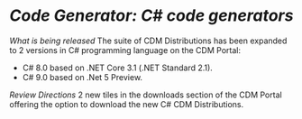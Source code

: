 # *Code Generator: C# code generators*

_What is being released_
The suite of CDM Distributions has been expanded to 2 versions in C# programming language on the CDM Portal:

* C# 8.0 based on .NET Core 3.1 (.NET Standard 2.1).
* C# 9.0 based on .Net 5 Preview.

_Review Directions_
2 new tiles in the downloads section of the CDM Portal offering the option to download the new C# CDM Distributions.